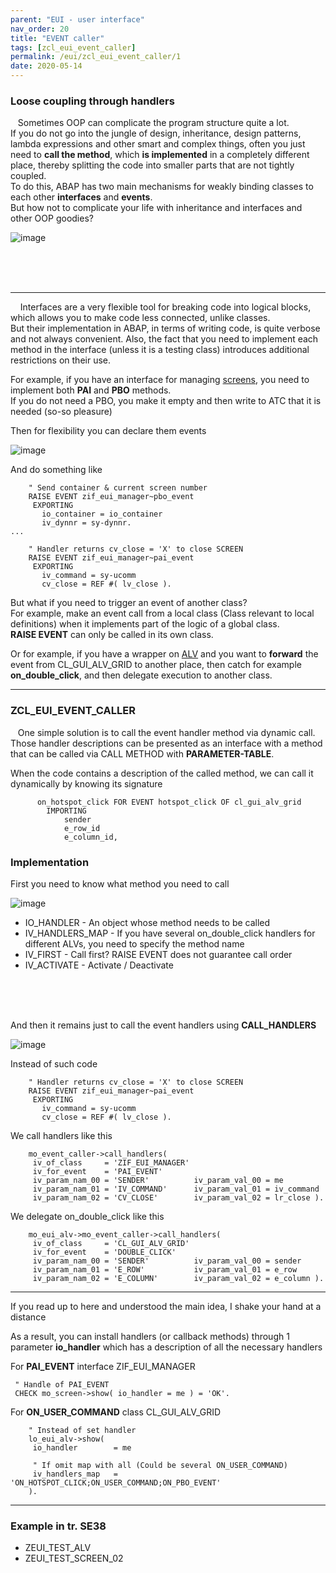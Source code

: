 ```yaml
---
parent: "EUI - user interface"
nav_order: 20
title: "EVENT caller"
tags: [zcl_eui_event_caller]
permalink: /eui/zcl_eui_event_caller/1
date: 2020-05-14
---
```


### Loose coupling through handlers

&nbsp;&nbsp;&nbsp;Sometimes OOP can complicate the program structure quite a lot. <br/>
If you do not go into the jungle of design, inheritance, design patterns, lambda expressions and other smart and complex things,
often you just need to **call the method**, which **is implemented** in a completely different place, thereby splitting the code into smaller parts that are not tightly coupled.<br/>
To do this, ABAP has two main mechanisms for weakly binding classes to each other **interfaces** and **events**. <br/>
But how not to complicate your life with inheritance and interfaces and other OOP goodies?  

![image](https://user-images.githubusercontent.com/36256417/81942205-45ee1f80-9613-11ea-9f95-209d1db5a2df.png)

<br/>
<br/>
<br/>

***

&nbsp;&nbsp;&nbsp; Interfaces are a very flexible tool for breaking code into logical blocks, which allows you to make code less connected, unlike classes. <br/>
But their implementation in ABAP, in terms of writing code, is quite verbose and not always convenient.
Also, the fact that you need to implement each method in the interface (unless it is a testing class) introduces additional restrictions on their use.

For example, if you have an interface for managing [screens](../zcl_eui_screen/1), you need to implement both **PAI** and **PBO** methods. <br/>
If you do not need a PBO, you make it empty and then write to ATC that it is needed (so-so pleasure)

Then for flexibility you can declare them events

![image](https://user-images.githubusercontent.com/36256417/81945943-2f969280-9618-11ea-88c9-b2c4abc0c379.png)

And do something like
```abap
    " Send container & current screen number
    RAISE EVENT zif_eui_manager~pbo_event
     EXPORTING
       io_container = io_container
       iv_dynnr = sy-dynnr.
...

    " Handler returns cv_close = 'X' to close SCREEN
    RAISE EVENT zif_eui_manager~pai_event
     EXPORTING
       iv_command = sy-ucomm
       cv_close = REF #( lv_close ).
```

But what if you need to trigger an event of another class?<br/>
For example, make an event call from a local class (Class relevant to local definitions) when it implements part of the logic of a global class. <br/>
**RAISE EVENT** can only be called in its own class.

Or for example, if you have a wrapper on [ALV](../zcl_eui_alv/1) and you want to **forward** the event from CL_GUI_ALV_GRID to another place,
then catch for example **on_double_click**, and then delegate execution to another class. 

***

### ZCL_EUI_EVENT_CALLER

&nbsp;&nbsp;&nbsp;One simple solution is to call the event handler method via dynamic call. <br/>
Those handler descriptions can be presented as an interface with a method that can be called via CALL METHOD with **PARAMETER-TABLE**.
 
When the code contains a description of the called method, we can call it dynamically by knowing its signature 
```abap
      on_hotspot_click FOR EVENT hotspot_click OF cl_gui_alv_grid
        IMPORTING
            sender
            e_row_id
            e_column_id,
```

### Implementation

First you need to know what method you need to call

![image](https://user-images.githubusercontent.com/36256417/81949867-bd747c80-961c-11ea-86fe-32f5f6c5ca7a.png)

* IO_HANDLER - An object whose method needs to be called
* IV_HANDLERS_MAP - If you have several on_double_click handlers for different ALVs, you need to specify the method name
* IV_FIRST - Call first? RAISE EVENT does not guarantee call order
* IV_ACTIVATE - Activate / Deactivate

<br/>
<br/>
<br/>

And then it remains just to call the event handlers using **CALL_HANDLERS**

![image](https://user-images.githubusercontent.com/36256417/81950696-ba2dc080-961d-11ea-9895-acc26a3f971b.png)

Instead of such code
```abap
    " Handler returns cv_close = 'X' to close SCREEN
    RAISE EVENT zif_eui_manager~pai_event
     EXPORTING
       iv_command = sy-ucomm
       cv_close = REF #( lv_close ).
```

We call handlers like this
```abap
    mo_event_caller->call_handlers(
     iv_of_class     = 'ZIF_EUI_MANAGER'
     iv_for_event    = 'PAI_EVENT'
     iv_param_nam_00 = 'SENDER'          iv_param_val_00 = me
     iv_param_nam_01 = 'IV_COMMAND'      iv_param_val_01 = iv_command
     iv_param_nam_02 = 'CV_CLOSE'        iv_param_val_02 = lr_close ).
```

We delegate on_double_click like this
```abap
    mo_eui_alv->mo_event_caller->call_handlers(
     iv_of_class     = 'CL_GUI_ALV_GRID'
     iv_for_event    = 'DOUBLE_CLICK'
     iv_param_nam_00 = 'SENDER'          iv_param_val_00 = sender
     iv_param_nam_01 = 'E_ROW'           iv_param_val_01 = e_row
     iv_param_nam_02 = 'E_COLUMN'        iv_param_val_02 = e_column ).
```

***

If you read up to here and understood the main idea, I shake your hand at a distance

As a result, you can install handlers (or callback methods) through 1 parameter **io_handler** which has a description of all the necessary handlers

For **PAI_EVENT** interface ZIF_EUI_MANAGER
```abap
 " Handle of PAI_EVENT
 CHECK mo_screen->show( io_handler = me ) = 'OK'.
```

For **ON_USER_COMMAND** class CL_GUI_ALV_GRID
```abap
    " Instead of set handler
    lo_eui_alv->show(
     io_handler        = me

     " If omit map with all (Could be several ON_USER_COMMAND)
     iv_handlers_map   = 'ON_HOTSPOT_CLICK;ON_USER_COMMAND;ON_PBO_EVENT'
    ).
```

***

### Example in tr. SE38
* ZEUI_TEST_ALV
* ZEUI_TEST_SCREEN_02